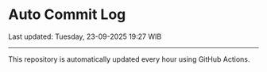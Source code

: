 # Auto Commit Log

Last updated: Tuesday, 23-09-2025 19:27 WIB

---

This repository is automatically updated every hour using GitHub Actions.
